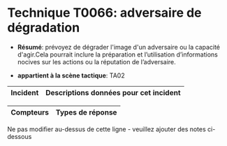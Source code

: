 # Technique T0066: adversaire de dégradation

* **Résumé**: prévoyez de dégrader l'image d'un adversaire ou la capacité d'agir.Cela pourrait inclure la préparation et l’utilisation d’informations nocives sur les actions ou la réputation de l’adversaire.

* **appartient à la scène tactique**: TA02


|Incident |Descriptions données pour cet incident |
|-------- |-------------------- |



|Compteurs |Types de réponse |
|-------- |-------------- |


Ne pas modifier au-dessus de cette ligne - veuillez ajouter des notes ci-dessous